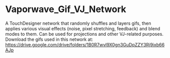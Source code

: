 # Vaporwave_Gif_VJ_Network
A TouchDesigner network that randomly shuffles and layers gifs, then applies various visual effects (noise, pixel stretching, feedback) and blend modes to them. Can be used for projections and other VJ-related purposes. Download the gifs used in this network at: https://drive.google.com/drive/folders/1B0R7wvl9X0gn3GuDpZZY3Rj9ixb66AJp
